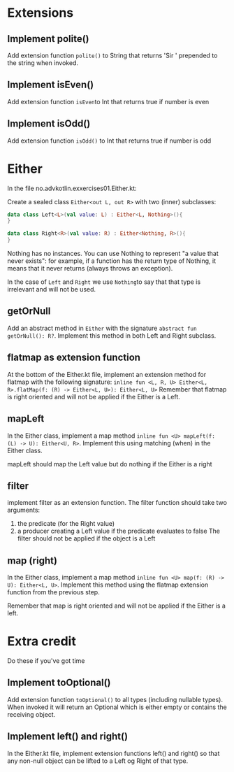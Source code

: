 # Extensions


## Implement polite()
Add extension function `polite()` to String that returns 'Sir ' prepended to the string when invoked.

## Implement isEven()
Add extension function `isEven`to Int that returns true if number is even

## Implement isOdd()
Add extension function `isOdd()` to Int that returns true if number is odd

# Either
In the file no.advkotlin.exxercises01.Either.kt:

Create a sealed class `Either<out L, out R>` with two (inner) subclasses: 

```kotlin
data class Left<L>(val value: L) : Either<L, Nothing>(){
}
```

```kotlin
data class Right<R>(val value: R) : Either<Nothing, R>(){
}
```

Nothing has no instances. You can use Nothing to represent "a value that never exists": 
for example, if a function has the return type of Nothing, it means that it never returns (always throws an exception). 

In the case of `Left` and `Right` we use `Nothing`to say that that type is irrelevant and will not be used. 

## getOrNull
Add an abstract method in `Either` with the signature `abstract fun getOrNull(): R?`.
Implement this method in both Left and Right subclass.

## flatmap as extension function
At the bottom of the Either.kt file, implement an extension method for flatmap
with the following signature:
```inline fun <L, R, U> Either<L, R>.flatMap(f: (R) -> Either<L, U>): Either<L, U>```
Remember that flatmap is right oriented and will not be applied if the Either is a Left.

## mapLeft
In the Either class, implement a map method `inline fun <U> mapLeft(f: (L) -> U): Either<U, R>`.
Implement this using matching (when) in the Either class.

mapLeft should map the Left value but do nothing if the Either is a right

## filter
implement filter as an extension function. The filter function should take two arguments:
 1. the predicate (for the Right value)
 2. a producer creating a Left value if the predicate evaluates to false
The filter should not be applied if the object is a Left

## map (right)
In the Either class, implement a map method `inline fun <U> map(f: (R) -> U): Either<L, U>`.
Implement this method using the flatmap extension function from the previous step.

Remember that map is right oriented and will not be applied if the Either is a left.

# Extra credit
Do these if you've got time

## Implement toOptional()
Add extension function `toOptional()` to all types (including nullable types). When invoked it
will return an Optional<E> which is either empty or contains the receiving object.

## Implement left() and right()
In the Either.kt file, implement extension functions left() and right() so that
any non-null object can be lifted to a Left og Right of that type.
